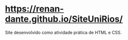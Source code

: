 # https://renan-dante.github.io/SiteUniRios/
Site desenvolvido como atividade prática de HTML e CSS.
